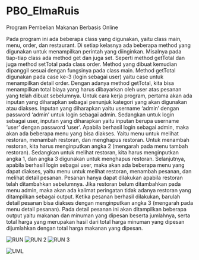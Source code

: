 # PBO_ElmaRuis
Program Pembelian Makanan Berbasis Online

Pada program ini ada beberapa class yang digunakan, yaitu class main, menu, order, dan restaurant. Di setiap kelasnya ada beberapa method yang digunakan untuk menampilkan perintah yang diinginkan. Misalnya pada tiap-tiap class ada method get dan juga set. Seperti method getTotal dan juga method setTotal pada class order. Method yang dibuat kemudian dipanggil sesuai dengan fungsinya pada class main. Method getTotal digunakan pada case ke-3 (login sebagai user) yaitu case untuk menampilkan detail order. Dengan adanya method getTotal, kita bisa menampilkan total biaya yang harus dibayarkan oleh user atas pesanan yang telah dibuat sebelumnya.
Untuk cara kerja program, pertama akan ada inputan yang diharapkan sebagai penunjuk kategori yang akan digunakan atau diakses. Inputan yang diharapkan yaitu username ‘admin’ dengan password ‘admin’ untuk login sebagai admin. Sedangkan untuk login sebagai user, inputan yang diharapkan yaitu inputan berupa username ‘user’ dengan password ‘user’. 
Apabila berhasil login sebagai admin, maka akan ada beberapa menu yang bisa diakses. Yaitu menu untuk melihat restoran, menambah restoran, dan menghapus restoran. Untuk menambah restoran, kita harus menginputkan angka 2 (mengarah pada menu tambah restoran). Sedangkan untuk melihat restoran, kita harus menginputkan angka 1, dan angka 3 digunakan untuk menghapus restoran.
Selanjutnya, apabila berhasil login sebagai user, maka akan ada beberapa menu yang dapat diakses, yaitu menu untuk melihat restoran, menambah pesanan, dan melihat detail pesanan. Pesanan hanya dapat dilakukan apabila restoran telah ditambahkan sebelumnya. Jika restoran belum ditambahkan pada menu admin, maka akan ada kalimat peringatan tidak adanya restoran yang ditampilkan sebagai output. Ketika pesanan berhasil dilakukan, barulah detail pesanan bisa diakses dengan menginputkan angka 3 (mengarah pada menu detail pesanan). Pada detail pesanan ini akan ditampilkan beberapa output yaitu makanan dan minuman yang dipesan beserta jumlahnya, serta total harga yang merupakan hasil dari total harga minuman yang dipesan dijumlahkan dengan total harga makanan yang dipesan.

![RUN](https://user-images.githubusercontent.com/114675878/232798692-7350dcde-3674-49a5-b5b1-3b49495817b4.jpg)
![RUN 2 ](https://user-images.githubusercontent.com/114675878/232798728-756b24f4-f239-4820-b35a-8e382b80677b.jpg)
![RUN 3](https://user-images.githubusercontent.com/114675878/232798749-d14878ef-6be2-47b8-b01e-8ea0510494c9.jpg)



![UML](https://user-images.githubusercontent.com/114675878/232787304-30e6ac9e-7466-4f84-8f01-416bbcdb8d5f.jpeg)
